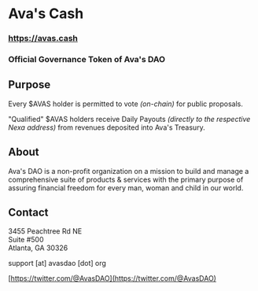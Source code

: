 # Ava's Cash

### https://avas.cash

### Official Governance Token of Ava's DAO

## Purpose

Every $AVAS holder is permitted to vote _(on-chain)_ for public proposals.

"Qualified" $AVAS holders receive Daily Payouts _(directly to the respective Nexa address)_ from revenues deposited into Ava's Treasury.

## About

Ava's DAO is a non-profit organization on a mission to build and manage a comprehensive suite of products & services with the primary purpose of assuring financial freedom for every man, woman and child in our world.

## Contact

3455 Peachtree Rd NE  
Suite #500  
Atlanta, GA 30326

support [at] avasdao [dot] org

[https://twitter.com/@AvasDAO](https://twitter.com/@AvasDAO)
